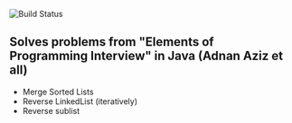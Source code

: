 ![Build Status](https://travis-ci.org/nawazish-github/elements-of-programming-interviews-java.svg?branch=master)

## Solves problems from "Elements of Programming Interview" in Java (Adnan Aziz et all)

- Merge Sorted Lists
- Reverse LinkedList (iteratively)
- Reverse sublist
